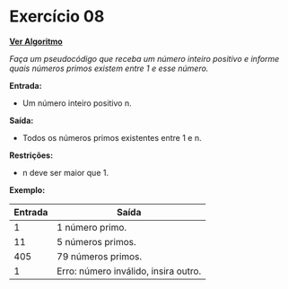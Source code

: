 # Exercício 08

[**Ver Algoritmo**](Algoritmo08.md)

*Faça um pseudocódigo que receba um número inteiro positivo e informe quais números primos existem entre 1 e esse número.*

**Entrada:**
- Um número inteiro positivo n.

**Saída:**
- Todos os números primos existentes entre 1 e n.

**Restrições:**
- n deve ser maior que 1.

**Exemplo:**

| Entrada | Saída                                       |
| ------- | ------------------------------------------- |
| 1    | 1 número primo.                           |
| 11    | 5 números primos.          |
| 405     | 79 números primos. |
| 1       | Erro: número inválido, insira outro.         |
